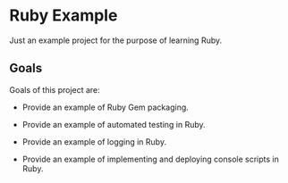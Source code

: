 # Ruby Example

Just an example project for the purpose of learning Ruby.


## Goals

Goals of this project are:

  * Provide an example of Ruby Gem packaging.

  * Provide an example of automated testing in Ruby.

  * Provide an example of logging in Ruby.

  * Provide an example of implementing and deploying console scripts in Ruby.
